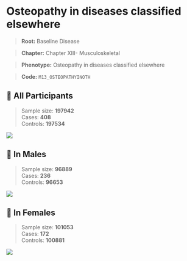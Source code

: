 # Osteopathy in diseases classified elsewhere

> **Root:** Baseline Disease  

> **Chapter:** Chapter XIII- Musculoskeletal  

> **Phenotype:** Osteopathy in diseases classified elsewhere  

> **Code:** `M13_OSTEOPATHYINOTH`

## 🧪 All Participants  
> Sample size: **197942**  
> Cases: **408**  
> Controls: **197534**
<img src="/Disease/Figures/ALL/Incidence/M13_OSTEOPATHYINOTH.png"/>
<CsvTable src="/public/Disease/Data/ALL/Incidence/COX_M13_OSTEOPATHYINOTH.csv" label="🔍 View full results" />

## 👨 In Males  
> Sample size: **96889**  
> Cases: **236**  
> Controls: **96653**
<img src="/Disease/Figures/Male/Incidence/M13_OSTEOPATHYINOTH.png"/>
<CsvTable src="/public/Disease/Data/Male/Incidence/COX_M13_OSTEOPATHYINOTH.csv" label="🔍 View full results" />

## 👩 In Females  
> Sample size: **101053**  
> Cases: **172**  
> Controls: **100881**
<img src="/Disease/Figures/Female/Incidence/M13_OSTEOPATHYINOTH.png"/>
<CsvTable src="/public/Disease/Data/Female/Incidence/COX_M13_OSTEOPATHYINOTH.csv" label="🔍 View full results" />
